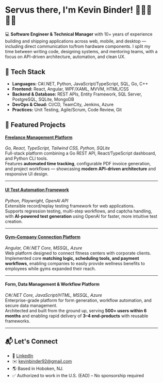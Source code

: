 # Servus there, I'm Kevin Binder! 👋🇦🇹🇺🇸

💻 **Software Engineer & Technical Manager** with 10+ years of experience building and shipping applications across web, mobile, and desktop — including direct communication to/from hardware components.
I split my time between writing code, designing systems, and mentoring teams, with a focus on API-driven architecture, automation, and clean UX.

## 🔧 Tech Stack

- **Languages:** C#/.NET, Python, JavaScript/TypeScript, SQL, Go, C++  
- **Frontend:** React, Angular, WPF/XAML, MVVM, HTML/CSS  
- **Backend & Database:** REST APIs, Entity Framework, SQL Server, PostgreSQL, SQLite, MongoDB  
- **DevOps & Cloud:** CI/CD, TeamCity, Jenkins, Azure  
- **Practices:** Unit Testing, Agile/Scrum, Code Review, Git

## 📂 Featured Projects

#### [Freelance Management Platform](https://github.com/BinderK/kb-freelance-dashboard)
*Go, React, TypeScript, Tailwind CSS, Python, SQLite*  
Full-stack platform combining a Go REST API, React/TypeScript dashboard, and Python CLI tools.  
Features **automated time tracking**, configurable PDF invoice generation, and project workflows — showcasing **modern API-driven architecture** and responsive UI design.

---

#### [UI Test Automation Framework](https://github.com/BinderK/kb-ui-test-cli)
*Python, Playwright, OpenAI API*  
Extensible record/replay testing framework for web applications.  
Supports regression testing, multi-step workflows, and captcha handling, with **AI-powered test generation** using OpenAI for faster, more intuitive test creation.

---

#### [Gym–Company Connection Platform](https://fit-ins-leben.at)
*Angular, C#/.NET Core, MSSQL, Azure*  
Web platform designed to connect fitness centers with corporate clients.  
Implemented core **matching logic, scheduling tools, and payment workflows**, enabling companies to easily provide wellness benefits to employees while gyms expanded their reach.

---

#### Form, Data Management & Workflow Platform 
*C#/.NET Core, JavaScript/HTML, MSSQL, Azure*  
Enterprise-grade platform for form generation, workflow automation, and secure data management.  
Architected and built from the ground up, serving **500+ users within 6 months** and enabling rapid delivery of **3–4 end-products** with reusable frameworks.

---

## 📬 Let's Connect
- 💼 [LinkedIn](https://www.linkedin.com/in/kevin-binder-422a53231/)
- ✉️ kevinbinder92@gmail.com
- 🌎 Based in Hoboken, NJ.
- ✅ Authorized to work in the U.S. (EAD) – No sponsorship required

<!--
**BinderK/BinderK** is a ✨ _special_ ✨ repository because its `README.md` (this file) appears on your GitHub profile.

Here are some ideas to get you started:

- 🔭 I’m currently working on ...
- 🌱 I’m currently learning ...
- 👯 I’m looking to collaborate on ...
- 🤔 I’m looking for help with ...
- 💬 Ask me about ...
- 📫 How to reach me: ...
- 😄 Pronouns: ...
- ⚡ Fun fact: ...
-->
